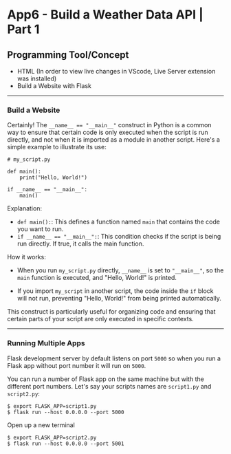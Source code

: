 # App6 - Build a Weather Data API | Part 1

## Programming Tool/Concept
- HTML (In order to view live changes in VScode, Live Server extension was installed)
- Build a Website with Flask
---

### Build a Website

Certainly! The ```__name__ == "__main__"``` construct in Python is a common way to ensure that certain code is only executed when the script is run directly, and not when it is imported as a module in another script. Here's a simple example to illustrate its use:
```
# my_script.py

def main():
    print("Hello, World!")

if __name__ == "__main__":
    main()
```
Explanation:

- ```def main():```: This defines a function named ```main``` that contains the code you want to run.
- ```if __name__ == "__main__":```: This condition checks if the script is being run directly. If true, it calls the main function.


How it works:
- When you run ```my_script.py``` directly, ```__name__``` is set to ```"__main__"```, so the ```main``` function is executed, and "Hello, World!" is printed.

- If you import ```my_script``` in another script, the code inside the ```if``` block will not run, preventing "Hello, World!" from being printed automatically.

This construct is particularly useful for organizing code and ensuring that certain parts of your script are only executed in specific contexts.

---
### Running Multiple Apps
Flask development server by default listens on port ```5000``` so when you run a Flask app without port number it will run on ```5000```.

You can run a number of Flask app on the same machine but with the different port numbers. Let's say your scripts names are ```script1.py``` and ```script2.py```:
```
$ export FLASK_APP=script1.py
$ flask run --host 0.0.0.0 --port 5000
```
Open up a new terminal
```
$ export FLASK_APP=script2.py
$ flask run --host 0.0.0.0 --port 5001
```